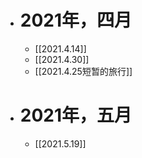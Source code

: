 - # 2021年，四月
	- [[2021.4.14]]
	- [[2021.4.30]]
	- [[2021.4.25短暂的旅行]]
- # 2021年，五月
	- [[2021.5.19]]

